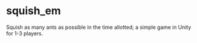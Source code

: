 # squish_em
Squish as many ants as possible in the time allotted; a simple game in Unity for 1-3 players.

